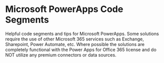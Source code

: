 # Microsoft PowerApps Code Segments

Helpful code segments and tips for Microsoft PowerApps. Some solutions require the use of other Microsoft 365 services such as Exchange, Sharepoint, Power Automate, etc. 
Where possible the solutions are completely functional with the Power Apps for Office 365 license and do NOT utilize any premium connectors or data sources.

